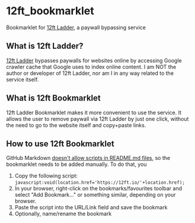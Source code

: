 # 12ft_bookmarklet

Bookmarklet for [12ft Ladder](https://12ft.io/), a paywall bypassing service

## What is 12ft Ladder?

[12ft Ladder](https://12ft.io/) bypasses paywalls for websites online by accessing Google crawler cache that Google uses to index online content. I am NOT the author or developer of 12ft Ladder, nor am I in any way related to the service itself.

## What is 12ft Bookmarklet

12ft Ladder Bookmarklet makes it more convenient to use the service. It allows the user to remove paywall via 12ft Ladder by just one click, without the need to go to the website itself and copy+paste links.

## How to use 12ft Bookmarklet

GitHub Markdown [doesn't allow scripts in README.md files](https://stackoverflow.com/a/21340902/10544368), so the bookmarklet needs to be added manually. To do that, you

1) Copy the following script: `javascript:void(location.href='https://12ft.io/'+location.href);`
2) In your browser, right-click on the bookmarks/favourites toolbar and select "Add Bookmark..." or something similar, depending on your browser.
3) Paste the script into the URL/Link field and save the bookmark
4) Optionally, name/rename the bookmark
